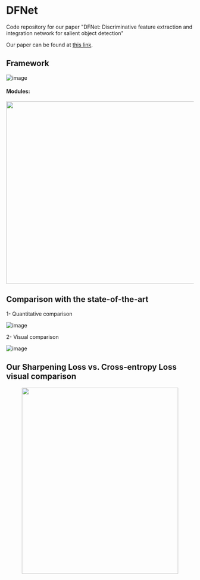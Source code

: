 # DFNet
Code repository for our paper "DFNet: Discriminative feature extraction and integration network for salient object detection"

Our paper can be found at [this link](https://www.sciencedirect.com/science/article/abs/pii/S0952197619303252).

## Framework
![image](https://github.com/Sina-Mohammadi/DFNet/blob/master/figures/Framework.png)

#### Modules:
<p align="center"><img src="https://github.com/Sina-Mohammadi/DFNet/blob/master/figures/Modules.PNG" img align="center" width="840" height="490"></p>


## Comparison with the state-of-the-art
1- Quantitative comparison

![image](https://github.com/Sina-Mohammadi/DFNet/blob/master/figures/Quantitative%20Comparison.PNG)


2- Visual comparison

![image](https://github.com/Sina-Mohammadi/DFNet/blob/master/figures/Visual%20Comparison.png)

## Our Sharpening Loss vs. Cross-entropy Loss visual comparison
<p align="center"><img src="https://github.com/Sina-Mohammadi/DFNet/blob/master/figures/Sharpenning%20Loss%20vs.%20Cross-entropy%20Loss.png" width="420" height="500"></p>
